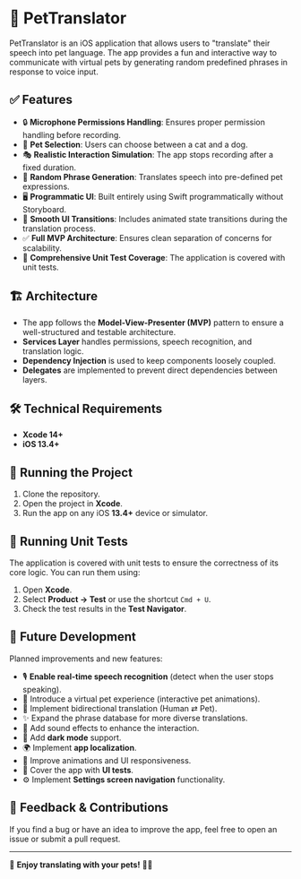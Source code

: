 # 🐾 PetTranslator

PetTranslator is an iOS application that allows users to "translate" their speech into pet language. The app provides a fun and interactive way to communicate with virtual pets by generating random predefined phrases in response to voice input.

## ✅ Features

- 🔒 **Microphone Permissions Handling**: Ensures proper permission handling before recording.
- 🐶 **Pet Selection**: Users can choose between a cat and a dog.
- 🎭 **Realistic Interaction Simulation**: The app stops recording after a fixed duration.
- 🔄 **Random Phrase Generation**: Translates speech into pre-defined pet expressions.
- 🖥 **Programmatic UI**: Built entirely using Swift programmatically without Storyboard.
- 🎨 **Smooth UI Transitions**: Includes animated state transitions during the translation process.
- ✅ **Full MVP Architecture**: Ensures clean separation of concerns for scalability.
- 🧪 **Comprehensive Unit Test Coverage**: The application is covered with unit tests.

## 🏗 Architecture

- The app follows the **Model-View-Presenter (MVP)** pattern to ensure a well-structured and testable architecture.
- **Services Layer** handles permissions, speech recognition, and translation logic.
- **Dependency Injection** is used to keep components loosely coupled.
- **Delegates** are implemented to prevent direct dependencies between layers.

## 🛠 Technical Requirements

- **Xcode 14+**
- **iOS 13.4+**

## 🏃 Running the Project

1. Clone the repository.
2. Open the project in **Xcode**.
3. Run the app on any iOS **13.4+** device or simulator.

## 🧪 Running Unit Tests

The application is covered with unit tests to ensure the correctness of its core logic. You can run them using:

1. Open **Xcode**.
2. Select **Product → Test** or use the shortcut `Cmd + U`.
3. Check the test results in the **Test Navigator**.

## 🔮 Future Development

Planned improvements and new features:

- 🎙 **Enable real-time speech recognition** (detect when the user stops speaking).
- 🏡 Introduce a virtual pet experience (interactive pet animations).
- 🔄 Implement bidirectional translation (Human ⇄ Pet).
- ✨ Expand the phrase database for more diverse translations.
- 🎵 Add sound effects to enhance the interaction.
- 🌙 Add **dark mode** support.
- 🌍 Implement **app localization**.
- 🚀 Improve animations and UI responsiveness.
- 🧪 Cover the app with **UI tests**.
- ⚙️ Implement **Settings screen navigation** functionality.

## 💬 Feedback & Contributions

If you find a bug or have an idea to improve the app, feel free to open an issue or submit a pull request.

---

🐾 **Enjoy translating with your pets!** 🐶🐱

